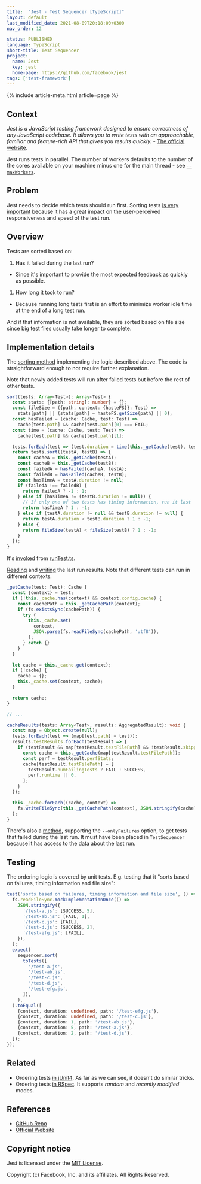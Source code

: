 ```yaml
---
title:  "Jest - Test Sequencer [TypeScript]"
layout: default
last_modified_date: 2021-08-09T20:18:00+0300
nav_order: 12

status: PUBLISHED
language: TypeScript
short-title: Test Sequencer
project:
  name: Jest
  key: jest
  home-page: https://github.com/facebook/jest
tags: ['test-framework']
---
```


{% include article-meta.html article=page %}

## Context

*Jest is a JavaScript testing framework designed to ensure correctness of any JavaScript codebase. It allows you to write tests with an approachable, familiar and feature-rich API that gives you results quickly.* - [The official website](https://jestjs.io/).

Jest runs tests in parallel. The number of workers defaults to the number of the cores available on your machine minus one for the main thread - see [`--maxWorkers`](https://jestjs.io/docs/cli#--maxworkersnumstring).

## Problem

Jest needs to decide which tests should run first. Sorting tests [is very important](https://github.com/facebook/jest/blob/6886eeb667e5e68fc5d8d30c0779d27bdf56c584/packages/jest-test-sequencer/src/index.ts#L140-L154) because it has a great impact on the user-perceived responsiveness and speed of the test run.

## Overview

Tests are sorted based on:
1. Has it failed during the last run?
  * Since it's important to provide the most expected feedback as quickly as possible.
1. How long it took to run?
  * Because running long tests first is an effort to minimize worker idle time at the end of a long test run.

And if that information is not available, they are sorted based on file size since big test files usually take longer to complete.

## Implementation details

The [sorting method](https://github.com/facebook/jest/blob/master/packages/jest-test-sequencer/src/index.ts#L86-L113) implementing the logic described above. The code is straightforward enough to not require further explanation.

Note that newly added tests will run after failed tests but before the rest of other tests.

```typescript
sort(tests: Array<Test>): Array<Test> {
  const stats: {[path: string]: number} = {};
  const fileSize = ({path, context: {hasteFS}}: Test) =>
    stats[path] || (stats[path] = hasteFS.getSize(path) || 0);
  const hasFailed = (cache: Cache, test: Test) =>
    cache[test.path] && cache[test.path][0] === FAIL;
  const time = (cache: Cache, test: Test) =>
    cache[test.path] && cache[test.path][1];

  tests.forEach(test => (test.duration = time(this._getCache(test), test)));
  return tests.sort((testA, testB) => {
    const cacheA = this._getCache(testA);
    const cacheB = this._getCache(testB);
    const failedA = hasFailed(cacheA, testA);
    const failedB = hasFailed(cacheB, testB);
    const hasTimeA = testA.duration != null;
    if (failedA !== failedB) {
      return failedA ? -1 : 1;
    } else if (hasTimeA != (testB.duration != null)) {
      // If only one of two tests has timing information, run it last
      return hasTimeA ? 1 : -1;
    } else if (testA.duration != null && testB.duration != null) {
      return testA.duration < testB.duration ? 1 : -1;
    } else {
      return fileSize(testA) < fileSize(testB) ? 1 : -1;
    }
  });
}
```

It's [invoked](https://github.com/facebook/jest/blob/5f4dd187d89070d07617444186684c20d9213031/packages/jest-core/src/runJest.ts#L187) from [runTest.ts](https://github.com/facebook/jest/blob/5f4dd187d89070d07617444186684c20d9213031/packages/jest-core/src/runJest.ts).

[Reading](https://github.com/facebook/jest/blob/fdc74af37235354e077edeeee8aa2d1a4a863032/packages/jest-test-sequencer/src/index.ts#L45-L66) and [writing](https://github.com/facebook/jest/blob/fdc74af37235354e077edeeee8aa2d1a4a863032/packages/jest-test-sequencer/src/index.ts#L123-L140) the last run results. Note that different tests can run in different contexts.

```typescript
_getCache(test: Test): Cache {
  const {context} = test;
  if (!this._cache.has(context) && context.config.cache) {
    const cachePath = this._getCachePath(context);
    if (fs.existsSync(cachePath)) {
      try {
        this._cache.set(
          context,
          JSON.parse(fs.readFileSync(cachePath, 'utf8')),
        );
      } catch {}
    }
  }

  let cache = this._cache.get(context);
  if (!cache) {
    cache = {};
    this._cache.set(context, cache);
  }

  return cache;
}

// ...

cacheResults(tests: Array<Test>, results: AggregatedResult): void {
  const map = Object.create(null);
  tests.forEach(test => (map[test.path] = test));
  results.testResults.forEach(testResult => {
    if (testResult && map[testResult.testFilePath] && !testResult.skipped) {
      const cache = this._getCache(map[testResult.testFilePath]);
      const perf = testResult.perfStats;
      cache[testResult.testFilePath] = [
        testResult.numFailingTests ? FAIL : SUCCESS,
        perf.runtime || 0,
      ];
    }
  });

  this._cache.forEach((cache, context) =>
    fs.writeFileSync(this._getCachePath(context), JSON.stringify(cache)),
  );
}
```

There's also a [method](https://github.com/facebook/jest/blob/master/packages/jest-test-sequencer/src/index.ts#L115-L121), supporting the `--onlyFailures` option, to get tests that failed during the last run. It must have been placed in `TestSequencer` because it has access to the data about the last run.

## Testing

The ordering logic is covered by unit tests. E.g. testing that it "sorts based on failures, timing information and file size":

```typescript
test('sorts based on failures, timing information and file size', () => {
  fs.readFileSync.mockImplementationOnce(() =>
    JSON.stringify({
      '/test-a.js': [SUCCESS, 5],
      '/test-ab.js': [FAIL, 1],
      '/test-c.js': [FAIL],
      '/test-d.js': [SUCCESS, 2],
      '/test-efg.js': [FAIL],
    }),
  );
  expect(
    sequencer.sort(
      toTests([
        '/test-a.js',
        '/test-ab.js',
        '/test-c.js',
        '/test-d.js',
        '/test-efg.js',
      ]),
    ),
  ).toEqual([
    {context, duration: undefined, path: '/test-efg.js'},
    {context, duration: undefined, path: '/test-c.js'},
    {context, duration: 1, path: '/test-ab.js'},
    {context, duration: 5, path: '/test-a.js'},
    {context, duration: 2, path: '/test-d.js'},
  ]);
});
```

## Related

* Ordering tests [in jUnit4](https://github.com/junit-team/junit4/blob/9ad61c6bf757be8d8968fd5977ab3ae15b0c5aba/src/main/java/org/junit/runner/manipulation/Sorter.java). As far as we can see, it doesn't do similar tricks.
* Ordering tests [in RSpec](https://github.com/rspec/rspec-core/blob/dc898adc3f98d841a43e22cdf62ae2250266c7b6/lib/rspec/core/ordering.rb). It supports *random* and *recently modified* modes.

## References

* [GitHub Repo](https://github.com/facebook/jest)
* [Official Website](https://jestjs.io/)

## Copyright notice

Jest is licensed under the [MIT License](https://github.com/facebook/jest/blob/master/LICENSE).

Copyright (c) Facebook, Inc. and its affiliates. All Rights Reserved.
